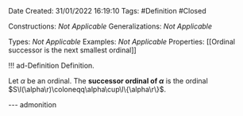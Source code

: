 <br />
<br />

Date Created: 31/01/2022 16:19:10
Tags: #Definition #Closed 

Constructions: _Not Applicable_
Generalizations: _Not Applicable_

Types: _Not Applicable_
Examples: _Not Applicable_
Properties: [[Ordinal successor is the next smallest ordinal]]

!!! ad-Definition Definition.

Let $\alpha$ be an ordinal. The **successor ordinal of $\alpha$** is the ordinal $S\l(\alpha\r)\coloneqq\alpha\cup\l\{\alpha\r\}$.

--- admonition
